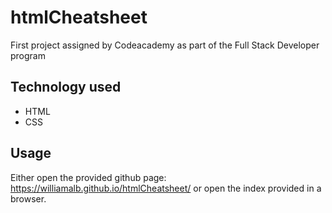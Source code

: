 # htmlCheatsheet
First project assigned by Codeacademy as part of the Full Stack Developer program

## Technology used
* HTML
* CSS

## Usage
Either open the provided github page: https://williamalb.github.io/htmlCheatsheet/
or open the index provided in a browser.
